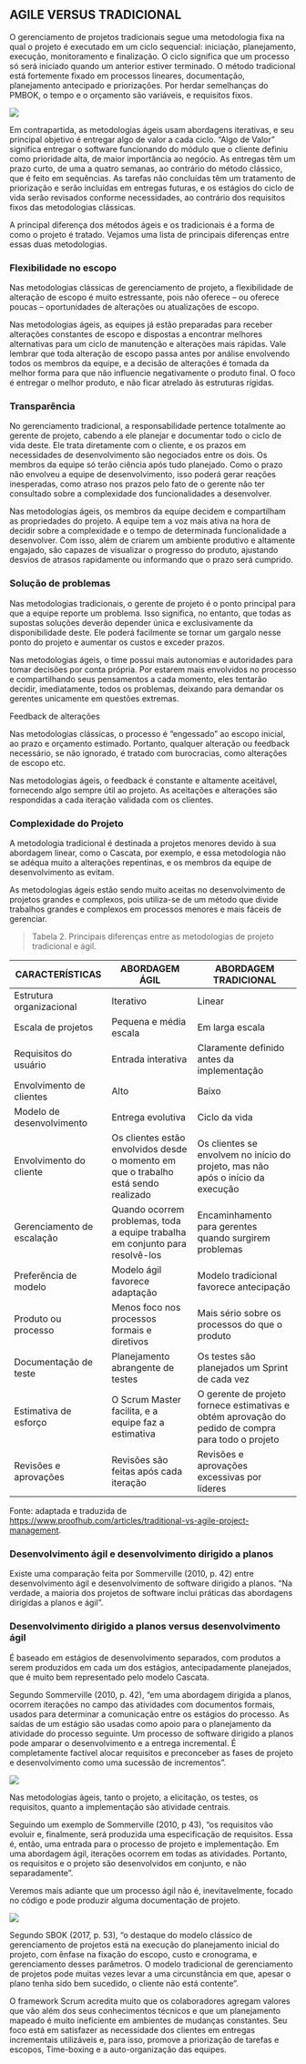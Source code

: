 ## AGILE VERSUS TRADICIONAL

O gerenciamento de projetos tradicionais segue uma metodologia fixa na qual o projeto é executado em um ciclo sequencial: iniciação, planejamento, execução, monitoramento e finalização. O ciclo significa que um processo só será iniciado quando um anterior estiver terminado. O método tradicional está fortemente fixado em processos lineares, documentação, planejamento antecipado e priorizações. Por herdar semelhanças do PMBOK, o tempo e o orçamento são variáveis, e requisitos fixos.

![](data/img3.jpg)

Em contrapartida, as metodologias ágeis usam abordagens iterativas, e seu principal objetivo é entregar algo de valor a cada ciclo. “Algo de Valor” significa entregar o software funcionando do módulo que o cliente definiu como prioridade alta, de maior importância ao negócio. As entregas têm um prazo curto, de uma a quatro semanas, ao contrário do método clássico, que é feito em sequências. As tarefas não concluídas têm um tratamento de priorização e serão incluídas em entregas futuras, e os estágios do ciclo de vida serão revisados conforme necessidades, ao contrário dos requisitos fixos das metodologias clássicas.

A principal diferença dos métodos ágeis e os tradicionais é a forma de como o projeto é tratado. Vejamos uma lista de principais diferenças entre essas duas metodologias.

### Flexibilidade no escopo

Nas metodologias clássicas de gerenciamento de projeto, a flexibilidade de alteração de escopo é muito estressante, pois não oferece ­– ou oferece poucas – oportunidades de alterações ou atualizações de escopo.

Nas metodologias ágeis, as equipes já estão preparadas para receber alterações constantes de escopo e dispostas a encontrar melhores alternativas para um ciclo de manutenção e alterações mais rápidas. Vale lembrar que toda alteração de escopo passa antes por análise envolvendo todos os membros da equipe, e a decisão de alterações é tomada da melhor forma para que não influencie negativamente o produto final. O foco é entregar o melhor produto, e não ficar atrelado às estruturas rígidas.

### Transparência

No gerenciamento tradicional, a responsabilidade pertence totalmente ao gerente de projeto, cabendo a ele planejar e documentar todo o ciclo de vida deste. Ele trata diretamente com o cliente, e os prazos em necessidades de desenvolvimento são negociados entre os dois. Os membros da equipe só terão ciência após tudo planejado. Como o prazo não envolveu a equipe de desenvolvimento, isso poderá gerar reações inesperadas, como atraso nos prazos pelo fato de o gerente não ter consultado sobre a complexidade dos funcionalidades a desenvolver.

Nas metodologias ágeis, os membros da equipe decidem e compartilham as propriedades do projeto. A equipe tem a voz mais ativa na hora de decidir sobre a complexidade e o tempo de determinada funcionalidade a desenvolver. Com isso, além de criarem um ambiente produtivo e altamente engajado, são capazes de visualizar o progresso do produto, ajustando desvios de atrasos rapidamente ou informando que o prazo será cumprido.

### Solução de problemas

Nas metodologias tradicionais, o gerente de projeto é o ponto principal para que a equipe reporte um problema. Isso significa, no entanto, que todas as supostas soluções deverão depender única e exclusivamente da disponibilidade deste. Ele poderá facilmente se tornar um gargalo nesse ponto do projeto e aumentar os custos e exceder prazos.

Nas metodologias ágeis, o time possui mais autonomias e autoridades para tomar decisões por conta própria. Por estarem mais envolvidos no processo e compartilhando seus pensamentos a cada momento, eles tentarão decidir, imediatamente, todos os problemas, deixando para demandar os gerentes unicamente em questões extremas.

Feedback de alterações

Nas metodologias clássicas, o processo é “engessado” ao escopo inicial, ao prazo e orçamento estimado. Portanto, qualquer alteração ou feedback necessário, se não ignorado, é tratado com burocracias, como alterações de escopo etc.

Nas metodologias ágeis, o feedback é constante e altamente aceitável, fornecendo algo sempre útil ao projeto. As aceitações e alterações são respondidas a cada iteração validada com os clientes.

### Complexidade do Projeto

A metodologia tradicional é destinada a projetos menores devido à sua abordagem linear, como o Cascata, por exemplo, e essa metodologia não se adéqua muito a alterações repentinas, e os membros da equipe de desenvolvimento as evitam.

As metodologias ágeis estão sendo muito aceitas no desenvolvimento de projetos grandes e complexos, pois utiliza-se de um método que divide trabalhos grandes e complexos em processos menores e mais fáceis de gerenciar.

>Tabela 2. Principais diferenças entre as metodologias de projeto tradicional e ágil.


|CARACTERÍSTICAS|ABORDAGEM ÁGIL|ABORDAGEM TRADICIONAL|
|---------------|--------------|---------------------|
|Estrutura organizacional|Iterativo|Linear|
|Escala de projetos|Pequena e média escala|Em larga escala|
|Requisitos do usuário|Entrada interativa|Claramente definido antes da implementação|
|Envolvimento de clientes|Alto|Baixo|
|Modelo de desenvolvimento|Entrega evolutiva|Ciclo da vida|
|Envolvimento do cliente|Os clientes estão envolvidos desde o momento em que o trabalho está sendo realizado|Os clientes se envolvem no início do projeto, mas não após o início da execução|
|Gerenciamento de escalação|Quando ocorrem problemas, toda a equipe trabalha em conjunto para resolvê-los|Encaminhamento para gerentes quando surgirem problemas|
|Preferência de modelo|Modelo ágil favorece adaptação|Modelo tradicional favorece antecipação|
|Produto ou processo|Menos foco nos processos formais e diretivos|Mais sério sobre os processos do que o produto|
|Documentação de teste|Planejamento abrangente de testes|Os testes são planejados um Sprint de cada vez|
|Estimativa de esforço|O Scrum Master facilita, e a equipe faz a estimativa|O gerente de projeto fornece estimativas e obtém aprovação do pedido de compra para todo o projeto|
|Revisões e aprovações|Revisões são feitas após cada iteração|Revisões e aprovações excessivas por líderes|

Fonte: adaptada e traduzida de https://www.proofhub.com/articles/traditional-vs-agile-project-management.

### Desenvolvimento ágil e desenvolvimento dirigido a planos

Existe uma comparação feita por Sommerville (2010, p. 42) entre desenvolvimento ágil e desenvolvimento de software dirigido a planos. “Na verdade, a maioria dos projetos de software inclui práticas das abordagens dirigidas a planos e ágil”.

### Desenvolvimento dirigido a planos versus desenvolvimento ágil

É baseado em estágios de desenvolvimento separados, com produtos a serem produzidos em cada um dos estágios, antecipadamente planejados, que é muito bem representado pelo modelo Cascata.

Segundo Sommerville (2010, p. 42), “em uma abordagem dirigida a planos, ocorrem iterações no campo das atividades com documentos formais, usados para determinar a comunicação entre os estágios do processo. As saídas de um estágio são usadas como apoio para o planejamento da atividade do processo seguinte. Um processo de software dirigido a planos pode amparar o desenvolvimento e a entrega incremental. É completamente factível alocar requisitos e preconceber as fases de projeto e desenvolvimento como uma sucessão de incrementos”.

![](data/img4.jpg)

Nas metodologias ágeis, tanto o projeto, a elicitação, os testes, os requisitos, quanto a implementação são atividade centrais.

Seguindo um exemplo de Sommerville (2010, p 43), “os requisitos vão evoluir e, finalmente, será produzida uma especificação de requisitos. Essa é, então, uma entrada para o processo de projeto e implementação. Em uma abordagem ágil, iterações ocorrem em todas as atividades. Portanto, os requisitos e o projeto são desenvolvidos em conjunto, e não separadamente”.

Veremos mais adiante que um processo ágil não é, inevitavelmente, focado no código e pode produzir alguma documentação de projeto.

![](data/img5.jpg)

Segundo SBOK (2017, p. 53), “o destaque do modelo clássico de gerenciamento de projetos está na execução do planejamento inicial do projeto, com ênfase na fixação do escopo, custo e cronograma, e gerenciamento desses parâmetros. O modelo tradicional de gerenciamento de projetos pode muitas vezes levar a uma circunstância em que, apesar o plano tenha sido bem sucedido, o cliente não está contente”.

O framework Scrum acredita muito que os colaboradores agregam valores que vão além dos seus conhecimentos técnicos e que um planejamento mapeado é muito ineficiente em ambientes de mudanças constantes. Seu foco está em satisfazer as necessidade dos clientes em entregas incrementais utilizáveis e, para isso, promove a priorização de tarefas e escopos, Time-boxing e a auto-organização das equipes.  




